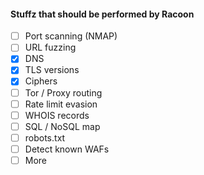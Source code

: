 #### Stuffz that should be performed by Racoon
- [ ] Port scanning (NMAP)
- [ ] URL fuzzing
- [x] DNS
- [x] TLS versions
- [x] Ciphers
- [ ] Tor / Proxy routing
- [ ] Rate limit evasion
- [ ] WHOIS records
- [ ] SQL / NoSQL map
- [ ] robots.txt
- [ ] Detect known WAFs
- [ ] More
